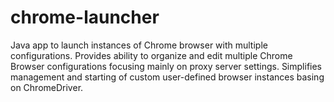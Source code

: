 # chrome-launcher
Java app to launch instances of Chrome browser with multiple configurations.
Provides ability to organize and edit multiple Chrome Browser configurations focusing mainly on proxy server settings. Simplifies management and starting of custom user-defined browser instances basing on ChromeDriver. 
